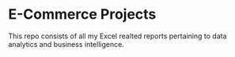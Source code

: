 # E-Commerce Projects

This repo consists of all my Excel realted reports pertaining to data analytics and business intelligence.
